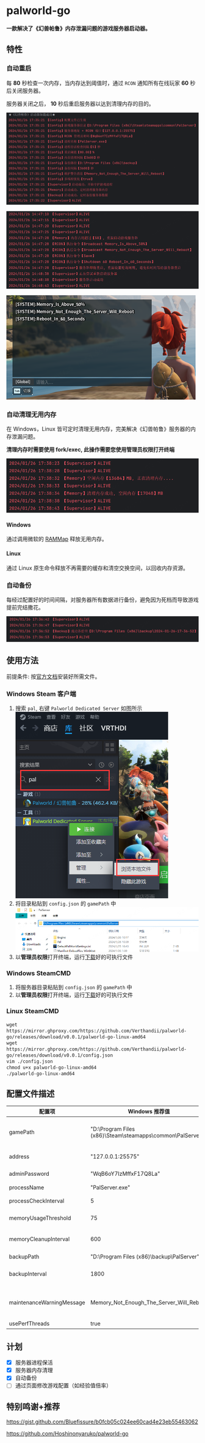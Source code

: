 # palworld-go

**一款解决了《幻兽帕鲁》内存泄漏问题的游戏服务器启动器。**

## 特性

### 自动重启

每 **80** 秒检查一次内存，当内存达到阈值时，通过 `RCON` 通知所有在线玩家 **60** 秒后关闭服务器。

服务器关闭之后， **10** 秒后重启服务器以达到清理内存的目的。

![运行效果图1](/pic/palworld_go_1.png)

![运行效果图2](/pic/palworld_go_2.png)

![游戏内效果图](/pic/palworld_reboot.png)

### 自动清理无用内存

在 Windows，Linux 皆可定时清理无用内存，完美解决《幻兽帕鲁》服务器的内存泄漏问题。

**清理内存时需要使用 fork/exec, 此操作需要您使用管理员权限打开终端**

![运行效果图3](/pic/palworld_go_3.png)

#### Windows

通过调用微软的 [RAMMap](https://learn.microsoft.com/en-us/sysinternals/downloads/rammap) 释放无用内存。

#### Linux

通过 Linux 原生命令释放不再需要的缓存和清空交换空间，以回收内存资源。

### 自动备份

每经过配置好的时间间隔，对服务器所有数据进行备份，避免因为死档而导致游戏提前完结撒花。

![运行效果图4](/pic/palworld_go_4.png)

## 使用方法

前提条件: 按[官方文档](https://tech.palworldgame.com/dedicated-server-guide)安装好所需文件。

### Windows Steam 客户端

1. 搜索 `pal`, 右键 `Palworld Dedicated Server` 如图所示 ![打开目录](/pic/windows_steam_start.png)
2. 将目录粘贴到 `config.json` 的 `gamePath` 中 ![打开目录](/pic/dir.png)
3. 以**管理员权限**打开终端，运行[下载](https://github.com/Verthandii/palworld-go/releases)好的可执行文件

### Windows SteamCMD

1. 将服务器目录粘贴到 `config.json` 的 `gamePath` 中
2. 以**管理员权限**打开终端，运行[下载](https://github.com/Verthandii/palworld-go/releases)好的可执行文件

### Linux SteamCMD

```shell
wget https://mirror.ghproxy.com/https://github.com/Verthandii/palworld-go/releases/download/v0.0.1/palworld-go-linux-amd64
wget https://mirror.ghproxy.com/https://github.com/Verthandii/palworld-go/releases/download/v0.0.1/config.json
vim ./config.json
chmod u+x palworld-go-linux-amd64 
./palworld-go-linux-amd64
```

## 配置文件描述

| 配置项                       | Windows 推荐值                                               | Linux 推荐值                                      | 备注                            |
|---------------------------|-----------------------------------------------------------|------------------------------------------------|-------------------------------|
| gamePath                  | "D:\Program Files (x86)\Steam\steamapps\common\PalServer" | "/home/steam/Steam/steamapps/common/PalServer" | 游戏可执行文件路径 PalServer.exe 所处的位置 |
| address                   | "127.0.0.1:25575"                                         | "127.0.0.1:25575"                              | 服务器地址 + RCON 端口               |
| adminPassword             | "WqB6oY7IzMffxF17Q8La"                                    | "WqB6oY7IzMffxF17Q8La"                         | RCON 管理员密码                    |
| processName               | "PalServer.exe"                                           | "PalServer.sh"                                 | 进程名称                          |
| processCheckInterval      | 5                                                         | 5                                              | 进程存活检查间隔（秒）                   |
| memoryUsageThreshold      | 75                                                        | 75                                             | 重启阈值（百分比）                     |
| memoryCleanupInterval     | 600                                                       | 600                                            | 内存清理间隔（秒）0 表示不清理内存            |
| backupPath                | "D:\Program Files (x86)\backup\PalServer"                 | "/home/steam/backup"                           | 备份路径                          |
| backupInterval            | 1800                                                      | 1800                                           | 备份间隔（秒） 0 表示不备份               |
| maintenanceWarningMessage | Memory_Not_Enough_The_Server_Will_Reboot                  | Memory_Not_Enough_The_Server_Will_Reboot       | 维护警告消息（不支持中文且不支持空格）           |
| usePerfThreads            | true                                                      | true                                           | 多线程优化                         |

## 计划

- [x] 服务器进程保活
- [x] 服务器内存清理
- [x] 自动备份
- [ ] 通过页面修改游戏配置（如经验值倍率）

## 特别鸣谢+推荐

https://gist.github.com/Bluefissure/b0fcb05c024ee60cad4e23eb55463062

https://github.com/Hoshinonyaruko/palworld-go
